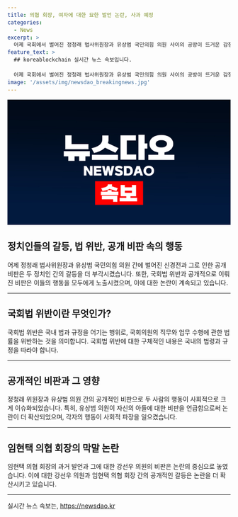 ```yaml
---
title: 의협 회장, 여자에 대한 묘한 발언 논란, 사과 예정
categories:
  - News
excerpt: >
  어제 국회에서 벌어진 정청래 법사위원장과 유상범 국민의힘 의원 사이의 공방이 뜨거운 감정을 자아내고 있습니다. 두 사람의 공방은 초등학생보다 못한 행동이라는 비판을 받았으며, 국회에서는 다른 의원들 간의 갈등 또한 끊이지 않고 있습니다. 관련된 사건들은 쟁점이 되면서 논란을 가져오고 있습니다.
feature_text: >
  ## koreablockchain 실시간 뉴스 속보입니다.

  어제 국회에서 벌어진 정청래 법사위원장과 유상범 국민의힘 의원 사이의 공방이 뜨거운 감정을 자아내고 있습니다. 두 사람의 공방은 초등학생보다 못한 행동이라는 비판을 받았으며, 국회에서는 다른 의원들 간의 갈등 또한 끊이지 않고 있습니다. 관련된 사건들은 쟁점이 되면서 논란을 가져오고 있습니다.
image: '/assets/img/newsdao_breakingnews.jpg'
---
```


<p><img src="/assets/img/newsdao_breakingnews.jpg" alt="koreablockchain 속보" /></p>

<h2 data-ke-size="size26">정치인들의 갈등, 법 위반, 공개 비판 속의 행동</h2>

<p data-ke-size="size16">어제 정청래 법사위원장과 유상범 국민의힘 의원 간에 벌어진 신경전과 그로 인한 공개 비판은 두 정치인 간의 갈등을 더 부각시켰습니다. 또한, 국회법 위반과 공개적으로 이뤄진 비판은 이들의 행동을 모두에게 노출시켰으며, 이에 대한 논란이 계속되고 있습니다.</p>

<hr>

<h2 data-ke-size="size24">국회법 위반이란 무엇인가?</h2>

<p data-ke-size="size16">국회법 위반은 국내 법과 규정을 어기는 행위로, 국회의원의 직무와 업무 수행에 관한 법률을 위반하는 것을 의미합니다. 국회법 위반에 대한 구체적인 내용은 국내의 법령과 규정을 따라야 합니다.</p>

<hr>

<h2 data-ke-size="size24">공개적인 비판과 그 영향</h2>

<p data-ke-size="size16">정청래 위원장과 유상범 의원 간의 공개적인 비판으로 두 사람의 행동이 사회적으로 크게 이슈화되었습니다. 특히, 유상범 의원이 자신의 아들에 대한 비판을 언급함으로써 논란이 더 확산되었으며, 각자의 행동이 사회적 파장을 일으켰습니다.</p>

<hr>

<h2 data-ke-size="size24">임현택 의협 회장의 막말 논란</h2>

<p data-ke-size="size16">임현택 의협 회장의 과거 발언과 그에 대한 강선우 의원의 비판은 논란의 중심으로 놓였습니다. 이에 대한 강선우 의원과 임현택 의협 회장 간의 공개적인 갈등은 논란을 더 확산시키고 있습니다.</p>

<hr>
실시간 뉴스 속보는, <a href="https://newsdao.kr" rel="dofollow">https://newsdao.kr</a>


